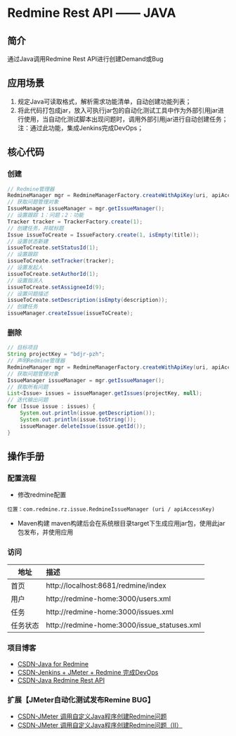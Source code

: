 # Redmine Rest API —— JAVA #

## 简介 ##
通过Java调用Redmine Rest API进行创建Demand或Bug

## 应用场景 ##
1. 规定Java可读取格式，解析需求功能清单，自动创建功能列表；
2. 将此代码打包成jar，放入可执行jar包的自动化测试工具中作为外部引用jar进行使用，当自动化测试脚本出现问题时，调用外部引用jar进行自动创建任务；
注：通过此功能，集成Jenkins完成DevOps；
## 核心代码 ##
### 创建 ###
```java
// Redmine管理器
RedmineManager mgr = RedmineManagerFactory.createWithApiKey(uri, apiAccessKey);
// 获取问题管理对象
IssueManager issueManager = mgr.getIssueManager();
// 设置跟踪 1：问题；2：功能
Tracker tracker = TrackerFactory.create(1);
// 创建任务，并赋标题
Issue issueToCreate = IssueFactory.create(1, isEmpty(title));
// 设置状态新建
issueToCreate.setStatusId(1);
// 设置跟踪
issueToCreate.setTracker(tracker);
// 设置发起人
issueToCreate.setAuthorId(1);
// 设置指派人
issueToCreate.setAssigneeId(9);
// 设置问题描述
issueToCreate.setDescription(isEmpty(description));
// 创建任务
issueManager.createIssue(issueToCreate);
```

### 删除 ###
```java
// 目标项目
String projectKey = "bdjr-pzh";
// 声明Redmine管理器
RedmineManager mgr = RedmineManagerFactory.createWithApiKey(uri, apiAccessKey);
// 获取问题管理对象
IssueManager issueManager = mgr.getIssueManager();
// 获取所有问题
List<Issue> issues = issueManager.getIssues(projectKey, null);
// 迭代输出问题
for (Issue issue : issues) {
    System.out.println(issue.getDescription());
    System.out.println(issue.toString());
    issueManager.deleteIssue(issue.getId());
}
```

## 操作手册 ##

### 配置流程 ###
- 修改redmine配置
```
位置：com.redmine.rz.issue.RedmineIssueManager (uri / apiAccessKey)
```

- Maven构建
maven构建后会在系统根目录target下生成应用jar包，使用此jar包发布，并使用应用

### 访问 ###
地址|描述|
---|:--
首页| http://localhost:8681/redmine/index
用户| http://redmine-home:3000/users.xml
任务| http://redmine-home:3000/issues.xml
任务状态| http://redmine-home:3000/issue_statuses.xml

### 项目博客 ###
- [CSDN-Java for Redmine](https://frankyoung.blog.csdn.net/article/details/85787483)
- [CSDN-Jenkins + JMeter + Redmine 完成DevOps](https://frankyoung.blog.csdn.net/article/details/85236349)
- [CSDN-Java Redmine Rest API](https://frankyoung.blog.csdn.net/article/details/85100850)
### 扩展【JMeter自动化测试发布Remine BUG】
- [CSDN-JMeter 调用自定义Java程序创建Redmine问题](https://frankyoung.blog.csdn.net/article/details/85233143)
- [CSDN-JMeter 调用自定义Java程序创建Redmine问题（II）](https://frankyoung.blog.csdn.net/article/details/85236294)
